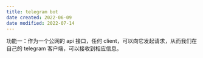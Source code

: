 ```yaml
---
title: telegram bot
date created: 2022-06-09
date modified: 2022-07-14
---
```


功能一：作为一个公网的 api 接口，任何 client，可以向它发起请求，从而我们在自己的 telegram 客户端，可以接收到相应信息。
